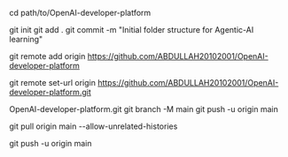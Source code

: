cd path/to/OpenAI-developer-platform

git init
git add .
git commit -m "Initial folder structure for Agentic-AI learning"

git remote add origin https://github.com/ABDULLAH20102001/OpenAI-developer-platform

git remote set-url origin https://github.com/ABDULLAH20102001/OpenAI-developer-platform.git


OpenAI-developer-platform.git
git branch -M main
git push -u origin main


git pull origin main --allow-unrelated-histories


git push -u origin main
